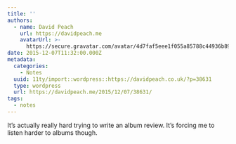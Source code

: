 ```yaml
---
title: ''
authors:
  - name: David Peach
    url: https://davidpeach.me
    avatarUrl: >-
      https://secure.gravatar.com/avatar/4d7faf5eee1f055a85788c44936b8995eaab6dfb004e7854ec747ccb272e91ee?s=96&d=mm&r=g
date: 2015-12-07T11:32:00.000Z
metadata:
  categories:
    - Notes
  uuid: 11ty/import::wordpress::https://davidpeach.co.uk/?p=38631
  type: wordpress
  url: https://davidpeach.me/2015/12/07/38631/
tags:
  - notes
---
```

It’s actually really hard trying to write an album review. It’s forcing me to listen harder to albums though.